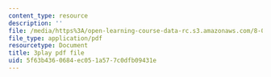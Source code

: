 ```yaml
---
content_type: resource
description: ''
file: /media/https%3A/open-learning-course-data-rc.s3.amazonaws.com/8-03sc-physics-iii-vibrations-and-waves-fall-2016/5f63b4360684ec051a577c0dfb09431e_gDzWxDqb8Xg.pdf
file_type: application/pdf
resourcetype: Document
title: 3play pdf file
uid: 5f63b436-0684-ec05-1a57-7c0dfb09431e
---
```

